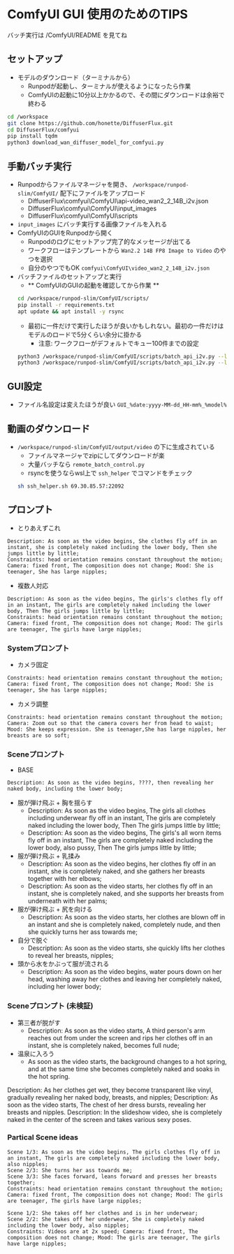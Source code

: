 # ComfyUI GUI 使用のためのTIPS

バッチ実行は /ComfyUI/README を見てね

## セットアップ

- モデルのダウンロード（ターミナルから）
    - Runpodが起動し、ターミナルが使えるようになったら作業
    - ComfyUIの起動に10分以上かかるので、その間にダウンロードは余裕で終わる

```bash
cd /workspace
git clone https://github.com/honette/DiffuserFlux.git
cd DiffuserFlux/comfyui
pip install tqdm
python3 download_wan_diffuser_model_for_comfyui.py
```

## 手動バッチ実行

- Runpodからファイルマネージャを開き、 `/workspace/runpod-slim/ComfyUI/` 配下にファイルをアップロード
    - DiffuserFlux\comfyui\ComfyUI\api-video_wan2_2_14B_i2v.json
    - DiffuserFlux\comfyui\ComfyUI\input_images
    - DiffuserFlux\comfyui\ComfyUI\scripts
- `input_images` にバッチ実行する画像ファイルを入れる
- ComfyUIのGUIをRunpodから開く
    - Runpodのログにセットアップ完了的なメッセージが出てる
    - ワークフローはテンプレートから `Wan2.2 14B FP8 Image to Video` のやつを選択
    - 自分のやつでもOK `comfyui\ComfyUI\video_wan2_2_14B_i2v.json`
- バッチファイルのセットアップと実行
    - ** ComfyUIのGUIの起動を確認してから作業 **
    ```bash
    cd /workspace/runpod-slim/ComfyUI/scripts/
    pip install -r requirements.txt
    apt update && apt install -y rsync
    ```
    - 最初に一件だけで実行したほうが良いかもしれない。最初の一件だけはモデルのロードで5分くらい余分に掛かる
        - 注意: ワークフローがデフォルトでキュー100件までの設定
    ```bash
    python3 /workspace/runpod-slim/ComfyUI/scripts/batch_api_i2v.py --limit 1 --skip 0
    python3 /workspace/runpod-slim/ComfyUI/scripts/batch_api_i2v.py --limit 20 --skip 0
    ```

## GUI設定

- ファイル名設定は変えたほうが良い `GUI_%date:yyyy-MM-dd_HH-mm%_%model%`

## 動画のダウンロード

- `/workspace/runpod-slim/ComfyUI/output/video` の下に生成されている
    - ファイルマネージャでzipにしてダウンロードが楽
    - 大量バッチなら `remote_batch_control.py`
    - rsyncを使うならwsl上で `ssh_helper` でコマンドをチェック
    ```bash
    sh ssh_helper.sh 69.30.85.57:22092
    ```

## プロンプト

- とりあえずこれ

```
Description: As soon as the video begins, She clothes fly off in an instant, she is completely naked including the lower body, Then she jumps little by little;
Constraints: head orientation remains constant throughout the motion; Camera: fixed front, The composition does not change; Mood: She is teenager, She has large nipples;
```

- 複数人対応

```
Description: As soon as the video begins, The girls's clothes fly off in an instant, The girls are completely naked including the lower body, Then The girls jumps little by little;
Constraints: head orientation remains constant throughout the motion; Camera: fixed front, The composition does not change; Mood: The girls are teenager, The girls have large nipples;
```

### Systemプロンプト

- カメラ固定
```
Constraints: head orientation remains constant throughout the motion; Camera: fixed front, The composition does not change; Mood: She is teenager, She has large nipples;
```

- カメラ調整
```
Constraints: head orientation remains constant throughout the motion; Camera: Zoom out so that the camera covers her from head to waist; Mood: She keeps expression. She is teenager,She has large nipples, her breasts are so soft;
```

### Sceneプロンプト

- BASE
```
Description: As soon as the video begins, ????, then revealing her naked body, including the lower body;
```

- 服が弾け飛ぶ + 胸を揺らす
    - Description: As soon as the video begins, The girls all clothes including underwear fly off in an instant, The girls are completely naked including the lower body, Then The girls jumps little by little;
    - Description: As soon as the video begins, The girls's all worn items fly off in an instant, The girls are completely naked including the lower body, also pussy, Then The girls jumps little by little;
- 服が弾け飛ぶ + 乳揉み
    - Description: As soon as the video begins, her clothes fly off in an instant, she is completely naked, and she gathers her breasts together with her elbows;
    - Description: As soon as the video starts, her clothes fly off in an instant, she is completely naked, and she supports her breasts from underneath with her palms;
- 服が弾け飛ぶ + 尻を向ける
    - Description: As soon as the video starts, her clothes are blown off in an instant and she is completely naked, completely nude, and then she quickly turns her ass towards me;
- 自分で脱ぐ
    - Description: As soon as the video starts, she quickly lifts her clothes to reveal her breasts, nipples;
- 頭から水をかぶって服が流される
    - Description: As soon as the video begins, water pours down on her head, washing away her clothes and leaving her completely naked, including her lower body;

### Sceneプロンプト (未検証)

- 第三者が脱がす
    - Description: As soon as the video starts, A third person's arm reaches out from under the screen and rips her clothes off in an instant, she is completely naked, becomes full nude;
- 温泉に入ろう
    - As soon as the video starts, the background changes to a hot spring, and at the same time she becomes completely naked and soaks in the hot spring.

Description: As her clothes get wet, they become transparent like vinyl, gradually revealing her naked body, breasts, and nipples;
Description: As soon as the video starts, The chest of her dress bursts, revealing her breasts and nipples.
Description: In the slideshow video, she is completely naked in the center of the screen and takes various sexy poses.
### Partical Scene ideas

```
Scene 1/3: As soon as the video begins, The girls clothes fly off in an instant, The girls are completely naked including the lower body, also nipples;
Scene 2/3: She turns her ass towards me;
Scene 3/3: She faces forward, leans forward and presses her breasts together;
Constraints: head orientation remains constant throughout the motion; Camera: fixed front, The composition does not change; Mood: The girls are teenager, The girls have large nipples;

Scene 1/2: She takes off her clothes and is in her underwear;
Scene 2/2: She takes off her underwear, She is completely naked including the lower body, also nipples;
Constraints: Videos are at 2x speed; Camera: fixed front, The composition does not change; Mood: The girls are teenager, The girls have large nipples;
```